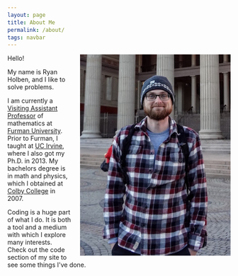 ```yaml
---
layout: page
title: About Me
permalink: /about/
tags: navbar
---
```


<img src="/assets/img/portrait.jpg" style="float:right; padding: 0px 0px 10px 20px;" title="Exploring Oslo, Norway!">

Hello!

My name is Ryan Holben, and I like to solve problems.

I am currently a [Visiting Assistant Professor](http://www.furman.edu/academics/mathematics/meet-our-faculty/Pages/Ryan-Holben.aspx) of mathematics at [Furman University](http://www.furman.edu).  Prior to Furman, I taught at [UC Irvine](http://math.uci.edu), where I also got my Ph.D. in 2013.  My bachelors degree is in math and physics, which I obtained at [Colby College](http://www.colby.edu) in 2007.

Coding is a huge part of what I do.  It is both a tool and a medium with which I explore many interests.  Check out the code section of my site to see some things I've done.
